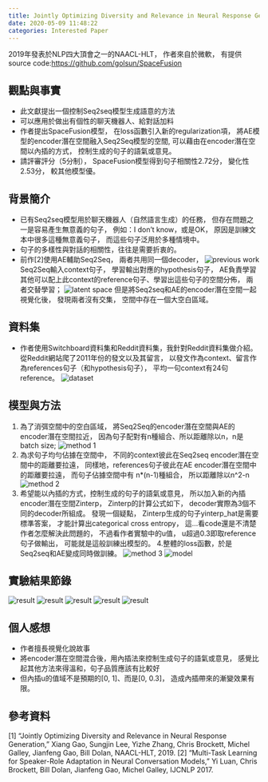```yaml
---
title: Jointly Optimizing Diversity and Relevance in Neural Response Generation
date: 2020-05-09 11:48:22
categories: Interested Paper
---
```


2019年發表於NLP四大頂會之一的NAACL-HLT，
作者來自於微軟，
有提供source code:https://github.com/golsun/SpaceFusion
<!-- more -->

## 觀點與事實
* 此文獻提出一個控制Seq2seq模型生成語意的方法
* 可以應用於做出有個性的聊天機器人、給對話加料
* 作者提出SpaceFusion模型，
  在loss函數引入新的regularization項，
  將AE模型的encoder潛在空間融入Seq2Seq模型的空間,
  可以藉由在encoder潛在空間以內插的方式，
  控制生成的句子的語氣或意見。
* 請評審評分（5分制），
  SpaceFusion模型得到句子相關性2.72分，
  變化性2.53分，
  較其他模型優。

## 背景簡介
* 已有Seq2seq模型用於聊天機器人（自然語言生成）的任務，
  但存在問題之一是容易產生無意義的句子，
  例如：I don’t know，或是OK，
  原因是訓練文本中很多這種無意義句子，
  而這些句子泛用於多種情境中。
* 句子的多樣性與對話的相關性，往往是需要折衷的。
* 前作[2]使用AE輔助Seq2Seq，
  兩者共用同一個decoder，
  ![previous work](1.jpg "AE multitask")
  Seq2Seq輸入context句子，
  學習輸出對應的hypothesis句子，
  AE負責學習其他可以配上此context的reference句子、學習出這些句子的空間分佈，
  兩者交替學習；
  ![latent space](2.jpg "latent space")
  但是將Seq2seq和AE的encoder潛在空間一起視覺化後，
  發現兩者沒有交集，
  空間中存在一個大空白區域。

## 資料集
* 作者使用Switchboard資料集和Reddit資料集，我針對Reddit資料集做介紹。
  從Reddit網站爬了2011年份的發文以及其留言，
  以發文作為context、留言作為references句子（和hypothesis句子），
  平均一句context有24句reference。
  ![dataset](3.jpg "reddit")
## 模型與方法
  1. 為了消弭空間中的空白區域，
    將Seq2Seq的encoder潛在空間與AE的encoder潛在空間拉近，
    因為句子配對有n種組合、所以距離除以n，n是batch size;
	![method 1](4.jpg "regularization ")
  2. 為求句子均勻佔據在空間中，
    不同的context彼此在Seq2seq encoder潛在空間中的距離要拉遠，
    同樣地，references句子彼此在AE encoder潛在空間中的距離要拉遠，
    而句子佔據空間中有 n*(n-1)種組合，
    所以距離除以n^2-n
	![method 2](5.jpg "regularization ")
  3. 希望能以內插的方式，控制生成的句子的語氣或意見，
    所以加入新的內插encoder潛在空間Zinterp，
    Zinterp的計算公式如下，
    decoder實際為3個不同的decoder所組成。
    發現一個疑點，
    Zinterp生成的句子yinterp_hat是需要標準答案，
    才能計算出categorical cross entropy，
    這…看code還是不清楚作者怎麼解決此問題的，
    不過看作者實驗中的u值，
    u超過0.3即取reference句子做輸出，
    可能就是這般訓練出模型的。
  4.整體的loss函數，於是Seq2seq和AE變成同時做訓練。
    ![method 3](6.jpg "regularization ")
	![model](7.jpg "model ")
## 實驗結果節錄
  ![result](8.jpg "result ")
  ![result](9.jpg "result ")
  ![result](10.jpg "result ")
  ![result](11.jpg "result ")
  ![result](12.jpg "result ")
  
## 個人感想
* 作者擅長視覺化說故事
* 將encoder潛在空間混合後，用內插法來控制生成句子的語氣或意見，
  感覺比起其他方法來得溫和，句子品質應該有比較好
* 但內插u的值域不是預期的[0, 1]、而是[0, 0.3]，
  造成內插帶來的漸變效果有限。

## 參考資料
[1] “Jointly Optimizing Diversity and Relevance in Neural Response Generation,” Xiang Gao, Sungjin Lee, Yizhe Zhang, Chris Brockett, Michel Galley, Jianfeng Gao, Bill Dolan, NAACL-HLT, 2019.
[2] “Multi-Task Learning for Speaker-Role Adaptation in Neural Conversation Models,” Yi Luan, Chris Brockett, Bill Dolan, Jianfeng Gao, Michel Galley, IJCNLP 2017.
